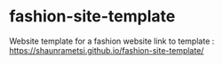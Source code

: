 # fashion-site-template
Website template for a fashion website 
link to template : https://shaunrametsi.github.io/fashion-site-template/
